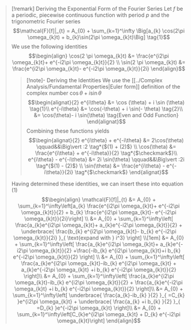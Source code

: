 >[!remark] Deriving the Exponential Form of the Fourier Series
>Let $f$ be a periodic, piecewise continuous function with period $p$ and the trigonometric Fourier series
>$$\mathcal{F}[f]|_{t} = A_{0} + \sum_{k=1}^\infty \Big[a_{k} \cos(2\pi \omega_{k}t) + b_{k}\sin(2\pi \omega_{k}t)\Big] \tag{1}$$
>We use the following identities
>$$\begin{align}
> \cos(2 \pi \omega_{k}t)  &= \frac{e^{i2\pi \omega_{k}t}+ e^{-i2\pi \omega_{k}t}}{2} \\
> \sin(2 \pi \omega_{k}t)  &= \frac{e^{i2\pi \omega_{k}t}- e^{-i2\pi \omega_{k}t}}{2i}
>\end{align}$$
>>[!note]- Deriving the Identities
>>We use the [[../Complex Analysis/Fundamental Properties|Euler form]] definition of the complex number $\cos \theta + i \sin \theta$ 
>>$$\begin{alignat}{2}
>>  e^{i\theta} &= \cos (\theta) + i \sin (\theta) \tag{1}\\
>>  e^{-i\theta} &= \cos(-\theta) + i \sin(- \theta) \tag{2}\\
>>  &= \cos(\theta)- i \sin(\theta) \tag{Even and Odd Function}
>>\end{alignat}$$
>>Combining these functions yields
>>$$\begin{alignat}{2}
>> e^{i\theta} + e^{-i\theta} &= 2\cos(\theta) \qquad&&\Big\vert :2 \tag*{$(1) + (2)$} \\
>> \cos(\theta) &= \frac{e^{i\theta} + e^{-i\theta}}{2}  \tag*{$\checkmark$}\\
>> e^{i\theta} - e^{-i\theta} &= 2i \sin(\theta) \qquad&&\Big\vert :2i \tag*{$(1) - (2)$} \\
>> \sin(\theta) &= \frac{e^{i\theta} - e^{-i\theta}}{2i} \tag*{$\checkmark$}
>>\end{alignat}$$
>
>Having determined these identities, we can insert these into equation $(1)$ 
>$$\begin{align}
> \mathcal{F}[f]|_{t} &= A_{0} + \sum_{k=1}^\infty\left[a_{k}  \frac{e^{i2\pi \omega_{k}t}+ e^{-i2\pi \omega_{k}t}}{2} + b_{k} \frac{e^{i2\pi \omega_{k}t}- e^{-i2\pi \omega_{k}t}}{2i}\right] \\ 
> &= A_{0} + \sum_{k=1}^\infty\left[  \frac{a_{k}e^{i2\pi \omega_{k}t}+ a_{k}e^{-i2\pi \omega_{k}t}}{2} + \underbrace{ \frac{b_{k} e^{i2\pi \omega_{k}t}- b_{k} e^{-i2\pi \omega_{k}t}}{2i} }_{ \text{expand with } i^3} \right]  \\[1em]
> &= A_{0} + \sum_{k=1}^\infty\left[  \frac{a_{k}e^{i2\pi \omega_{k}t}+ a_{k}e^{-i2\pi \omega_{k}t}}{2} +\frac{-ib_{k} e^{i2\pi \omega_{k}t}+i b_{k} e^{-i2\pi \omega_{k}t}}{2} \right]  \\ 
> &= A_{0} + \sum_{k=1}^\infty\left[  \frac{a_{k}e^{i2\pi \omega_{k}t}-ib_{k} e^{i2\pi \omega_{k}t} + a_{k}e^{-i2\pi \omega_{k}t} +i b_{k} e^{-i2\pi \omega_{k}t}}{2} \right]\\
> &= A_{0} + \sum_{k=1}^\infty\left[  \frac{a_{k}e^{i2\pi \omega_{k}t}-ib_{k} e^{i2\pi \omega_{k}t}}{2} + \frac{a_{k}e^{-i2\pi \omega_{k}t} +i b_{k} e^{-i2\pi \omega_{k}t}}{2} \right]\\
> &= A_{0} + \sum_{k=1}^\infty\left[  \underbrace{ \frac{a_{k}-ib_{k} }{2} }_{ =C_{k} }e^{i2\pi \omega_{k}t} + \underbrace{ \frac{a_{k} +i b_{k} }{2} }_{ =D_{k} }e^{-i2\pi \omega_{k}t} \right]\\
> &= A_{0} + \sum_{k=1}^\infty\left[C_{k}e^{i2\pi \omega_{k}t} + D_{k} e^{-i2\pi \omega_{k}t}\right]
>\end{align}$$
